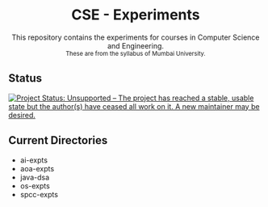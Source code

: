 <div align="center">
    <h1>CSE - Experiments</h1>
    <p>
        This repository contains the experiments for courses in Computer Science and Engineering. <br>
        <sub> These are from the syllabus of Mumbai University.</sub>
    </p>
</div>

## Status

[![Project Status: Unsupported – The project has reached a stable, usable state but the author(s) have ceased all work on it. A new maintainer may be desired.](https://www.repostatus.org/badges/latest/unsupported.svg)](https://www.repostatus.org/#unsupported)

## Current Directories

- ai-expts
- aoa-expts
- java-dsa
- os-expts
- spcc-expts

